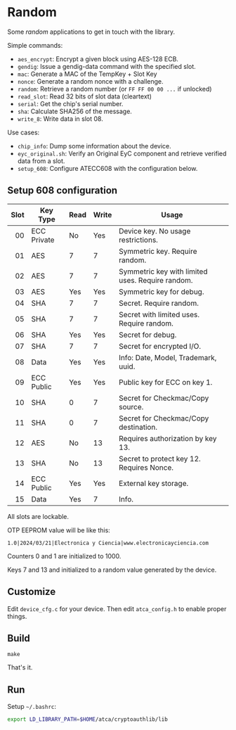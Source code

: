 # Random

Some *random* applications to get in touch with the library.

Simple commands:

- `aes_encrypt`: Encrypt a given block using AES-128 ECB.
- `gendig`: Issue a gendig-data command with the specified slot.
- `mac`: Generate a MAC of the TempKey + Slot Key
- `nonce`: Generate a random nonce with a challenge.
- `random`: Retrieve a random number (or `FF FF 00 00 ...` if unlocked)
- `read_slot`: Read 32 bits of slot data (cleartext)
- `serial`: Get the chip's serial number.
- `sha`: Calculate SHA256 of the message.
- `write_8`: Write data in slot 08.


Use cases:

- `chip_info`: Dump some information about the device.
- `eyc_original.sh`: Verify an Original EyC component and retrieve verified data from a slot.
- `setup_608`: Configure ATECC608 with the configuration below.



## Setup 608 configuration

Slot | Key Type    | Read | Write | Usage
----:|-------------|------|-------|-------------
  00 | ECC Private | No   | Yes   | Device key. No usage restrictions.
  01 | AES         | 7    | 7     | Symmetric key. Require random.
  02 | AES         | 7    | 7     | Symmetric key with limited uses. Require random.
  03 | AES         | Yes  | Yes   | Symmetric key for debug.
  04 | SHA         | 7    | 7     | Secret. Require random.
  05 | SHA         | 7    | 7     | Secret with limited uses. Require random.
  06 | SHA         | Yes  | Yes   | Secret for debug.
  07 | SHA         | 7    | 7     | Secret for encrypted I/O.
  08 | Data        | Yes  | Yes   | Info: Date, Model, Trademark, uuid.
  09 | ECC Public  | Yes  | Yes   | Public key for ECC on key 1.
  10 | SHA         | 0    | 7     | Secret for Checkmac/Copy source.
  11 | SHA         | 0    | 7     | Secret for Checkmac/Copy destination.
  12 | AES         | No   | 13    | Requires authorization by key 13.
  13 | SHA         | No   | 13    | Secret to protect key 12. Requires Nonce.
  14 | ECC Public  | Yes  | Yes   | External key storage.
  15 | Data        | Yes  | 7     | Info.


All slots are lockable.

OTP EEPROM value will be like this:
```
1.0|2024/03/21|Electronica y Ciencia|www.electronicayciencia.com
```

Counters 0 and 1 are initialized to 1000.

Keys 7 and 13 and initialized to a random value generated by the device.


## Customize

Edit `device_cfg.c` for your device. Then edit `atca_config.h` to enable proper
things.

## Build

`make`

That's it.

## Run

Setup `~/.bashrc`:

```bash
export LD_LIBRARY_PATH=$HOME/atca/cryptoauthlib/lib
```


